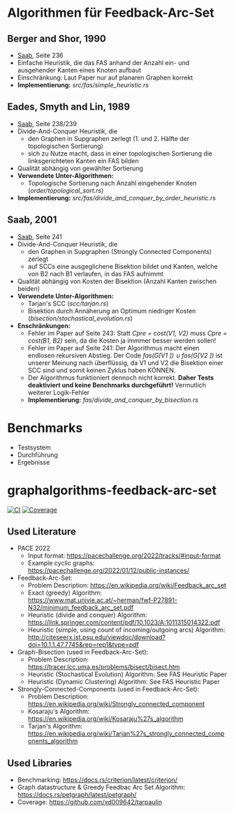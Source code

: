 # Algorithmen für Feedback-Arc-Set
## Berger and Shor, 1990
- [Saab](http://citeseerx.ist.psu.edu/viewdoc/download?doi=10.1.1.47.7745&rep=rep1&type=pdf), Seite 236
- Einfache Heuristik, die das FAS anhand der Anzahl ein- und ausgehender Kanten eines Knoten aufbaut
- Einschränkung: Laut Paper nur auf planaren Graphen korrekt
- **Implementierung:** *src/fas/simple_heuristic.rs*

## Eades, Smyth and Lin, 1989
- [Saab](http://citeseerx.ist.psu.edu/viewdoc/download?doi=10.1.1.47.7745&rep=rep1&type=pdf), Seite 238/239
- Divide-And-Conquer Heuristik, die 
  - den Graphen in Supgraphen zerlegt (1. und 2. Hälfte der topologischen Sortierung)
  - sich zu Nutze macht, dass in einer topologischen Sortierung die linksgerichteten Kanten ein FAS bilden
- Qualität abhängig von gewählter Sortierung
- **Verwendete Unter-Algorithmen:**
  - Topologische Sortierung nach Anzahl eingehender Knoten (*order/topological_sort.rs*) 
- **Implementierung:** *src/fas/divide_and_conquer_by_order_heuristic.rs*

## Saab, 2001
- [Saab](http://citeseerx.ist.psu.edu/viewdoc/download?doi=10.1.1.47.7745&rep=rep1&type=pdf), Seite 241
- Divide-And-Conquer Heuristik, die 
  - den Graphen in Supgraphen (Strongly Connected Components) zerlegt
  - auf SCCs eine ausgeglichene Bisektion bildet und Kanten, welche von B2 nach B1 verlaufen, in das FAS aufnimmt
- Qualität abhängig von Kosten der Bisektion (Anzahl Kanten zwischen beiden)
- **Verwendete Unter-Algorithmen:**
  - Tarjan's SCC (*scc/tarjan.rs*) 
  - Bisektion durch Annäherung an Optimum niedriger Kosten (*bisection/stochastical_evolution.rs*)
- **Enschränkungen:**
  - Fehler im Paper auf Seite 243: Statt *Cpre = cost(V1, V2)* muss *Cpre = cost(B1, B2)* sein, da die Kosten ja immmer besser werden sollen!
  - Fehler im Paper auf Seite 241: Der Algorithmus macht einen endlosen rekursiven Abstieg. Der Code *fas(G[V1 ]) ∪ fas(G[V2 ])* ist unserer Meinung nach überflüssig, da V1 und V2 die Bisektion einer SCC sind und somit keinen Zyklus haben KÖNNEN.
  - Der Algorithmus funktioniert dennoch nicht korrekt. **Daher Tests deaktiviert und keine Benchmarks durchgeführt!** Vermutlich weiterer Logik-Fehler   
  - **Implementierung:** *fas/divide_and_conquer_by_bisection.rs*

# Benchmarks
- Testsystem
- Durchführung
- Ergebnisse

# graphalgorithms-feedback-arc-set
[![CI](https://github.com/boerdy/graphalgorithms-feedback-arc-set/actions/workflows/rust.yml/badge.svg)](https://github.com/boerdy/graphalgorithms-feedback-arc-set/actions/workflows/rust.yml)
[![Coverage](https://github.com/boerdy/graphalgorithms-feedback-arc-set/actions/workflows/coverage.yml/badge.svg)](https://github.com/boerdy/graphalgorithms-feedback-arc-set/actions/workflows/coverage.yml)

## Used Literature
- PACE 2022
  - Input format: https://pacechallenge.org/2022/tracks/#input-format
  - Example cyclic graphs: https://pacechallenge.org/2022/01/12/public-instances/
- Feedback-Arc-Set:
  - Problem Description: https://en.wikipedia.org/wiki/Feedback_arc_set
  - Exact (greedy) Algorithm: https://www.mat.univie.ac.at/~herman/fwf-P27891-N32/minimum_feedback_arc_set.pdf
  - Heuristic (divide and conquer) Algorithm: https://link.springer.com/content/pdf/10.1023/A:1011315014322.pdf
  - Heuristic (simple, using count of incoming/outgoing arcs) Algorithm: http://citeseerx.ist.psu.edu/viewdoc/download?doi=10.1.1.47.7745&rep=rep1&type=pdf
- Graph-Bisection (used in Feedback-Arc-Set):
  - Problem Description: https://tracer.lcc.uma.es/problems/bisect/bisect.htm
  - Heuristic (Stochastical Evolution) Algorithm: See FAS Heuristic Paper
  - Heuristic (Dynamic Clustering) Algorithm: See FAS Heuristic Paper
- Strongly-Connected-Components (used in Feedback-Arc-Set):
  - Problem Description: https://en.wikipedia.org/wiki/Strongly_connected_component
  - Kosaraju's Algorithm: https://en.wikipedia.org/wiki/Kosaraju%27s_algorithm
  - Tarjan's Algorithm: https://en.wikipedia.org/wiki/Tarjan%27s_strongly_connected_components_algorithm

## Used Libraries
- Benchmarking: https://docs.rs/criterion/latest/criterion/
- Graph datastructure & Greedy Feedbac Arc Set Algorithm: https://docs.rs/petgraph/latest/petgraph/
- Coverage: https://github.com/xd009642/tarpaulin

